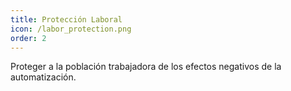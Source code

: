 ```yaml
---
title: Protección Laboral
icon: /labor_protection.png
order: 2
---
```


Proteger a la población trabajadora de los efectos negativos de la automatización.
